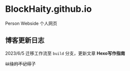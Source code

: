 # BlockHaity.github.io
Person Webside
个人网页

## 博客更新日志

2023/6/5 迁移工作流至 `build` 分支，更新文章 **Hexo写作指南**

~~以往的不记得了~~
